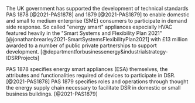 
The UK government has supported the development of technical standards PAS 1878 [@2021-PAS1878] and 1879 [@2021-PAS1879] to enable domestic and small to medium enterprise (SME) consumers to participate in demand side response. So called "energy smart" appliances especially HVAC featured heavily in the "Smart Systems and Flexibility Plan 2021" [@jonathanbrearley2021-SmartSystemsFlexibilityPlan2021] with £13 million awarded to a number of public private partnerships to support development. [@departmentforbusinessenergy&industrialstrategy-IDSRProjects]

PAS 1878 specifies energy smart appliances (ESA) themselves, the attributes and functionalities required of devices to participate in DSR. [@2021-PAS1878]
PAS 1879 specifies roles and operations through thought the energy supply chain necessary to facilitate DSR in domestic or small business buildings. [@2021-PAS1879]

